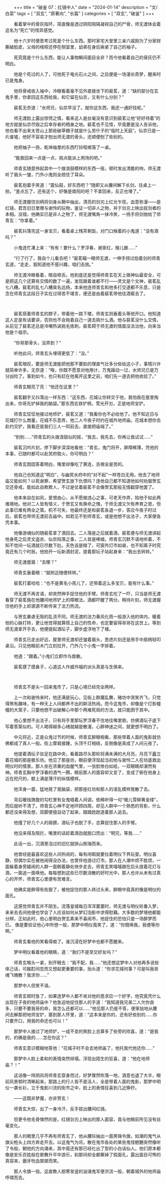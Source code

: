 +++
title = "破釜 07：红镜中人"
date = "2024-01-14"
description = "文/白菜"
tags = [
    "双玄",
    "原著向",
    "长篇"
]
categories = [
    "双玄",
    "破釜"
]
+++

看着掌中的骨灰指环，简直像是透过阴阳阻隔凝视自己的尸骨，师无渡体会着这名为“死亡”的怪异感觉。

他十六岁时便思考过死是个什么东西。那时家宅大堂里三亲六戚刚为了分家财撕破脸皮，父母的棺椁还停在侧室里，幼弟在身后揪紧了自己的袖子。

死究竟是个什么东西，能让人事物瞬间面目全非？而今他看着自己的骨灰仍不明白。

他是个死过的人了，可他死于电光石火之间，之后便是一场漫长奇梦，醒来时已是鬼身。

他将骨戒收入袖中，冷眼看着毫不见外直接坐下的裴茗，道：“缺的部分在玄鬼手里，你拿回这东西给我，和它留在仙京，又有什么分别？”

裴茗无奈道：“水师兄，仙京早没了。就你这东西，我还一通好找呢。”

师无渡脸上露出惊愕之情，看来这人是丝毫没有意识到裴茗让他“好好待着”的地方就是仙京尽毁之后幸存者的栖身之地。裴茗也不见怪，毕竟要是没人告诉他，他也看不出来太苍山上那些破草棚子就是什么劳什子的“临时上天庭”。仙京已是一片废墟，他好不容易才刨出师无渡的骨头，还顺便刨了些别的。

他把袖子一扬，乾坤袖里的东西叮铃哐啷落了一桌。

“能救回来一点是一点，挑点能派上用场的吧。”

师青玄随意拎起其中一个拨浪鼓模样的东西一摇，顿时发出清脆的响，师无渡听了眉头一皱，门外小鬼则全捂住了耳朵。

裴茗抱着手笑道：“震仙鼓，好东西吧？”随即又从腰间解下长剑，往桌上一拍，“差点忘了，还有这个，好像是南阳的吧？不拿回来，反正也埋了。”

师无渡握住剑柄将剑身从鞘中抽出，清亮的剑刃上红光乍现，血意弥漫——是红镜，君吾旧日里赠与谢怜的玩物，鉴证一切非人之物，并于剑刃上映出拔剑者的本相。没错，他确实已是非人之物了，师无渡嘴角一抹冷笑，一扬手将剑抛给了师青玄：“你拿着。”

裴茗抖落完这一身宝贝，看着桌上残茶剩饭，对门口候着的小鬼道：“没有酒吗？”

小鬼连忙凑上来：“有有！要什么？罗浮春，谢家红，猴儿酿……”

“行了行了，我自个儿看去吧！”裴茗瞄一眼师无渡，一伸手捞过抱着剑的师青玄道，“走走，我知道他不感兴趣，咱们去挑。”

师无渡冷眼看着，暗自咂舌。他到底还是觉得师青玄在天上做神仙最安全，可是把这几个还算有交情的数了一遍，发现跟着谁都不行——灵文是个文神，裴茗乱七八糟。裴茗的乱七八糟臭名远扬，本来他连师青玄和他多打交道都不乐意，只是念在师青玄这段日子实在过得苦不堪言，便还是由着裴茗带他往酒窖去了。

 
&nbsp;
 

裴茗搭着师青玄的脖子，带着他一路下楼，师青玄则垂着头等他开口。他知道这人定是有话要讲，否则也不会拖着自己一道去挑什么酒。他与裴茗没什么交情，从前见了裴茗还总是冷嘲热讽挑毛拣刺，裴茗碍于师无渡的情面没法治他，向来当他是个祖宗。

“你哥那骨头，没弄到？”

听他此问，师青玄头埋得更低了：“没。”

裴茗暗叹，要是师无渡能把他那不要脸的理直气壮多分些给这小子，事情兴许就简单许多，无奈道：“唉，你既不愿意对他用计，万鬼躁动一过，水师兄已是万分凶险了。事到如今，也只有赶在他离开这里之前，咱们先一道去把他收拾了。”

师青玄眼亮了亮：“他还在这里？”

裴茗翻手又抖落出一样东西：“这东西，花城让你转交于他，我怕我在屋里掏出来，你哥先铲掉我的脑袋。”那东西玄铁铲柄，雪光开刃，正是地师宝铲。

师青玄怔怔地接过地师铲，裴茗又道：“我看你也不必给他了。他不知近日与花城打什么商量，花城不乐意弄，他二人今夜子时约在城外地师庙。花城本想你去赴约交铲，我看还是我们三人一同前去，直接把庙端了。”

“别别……”师青玄的头拨浪鼓似的摇，“我去，我先去，你再让我试试……”

裴茗沉吟片刻，停下脚步深深地看他：“青玄，鬼门将开，屏障稀薄，凭他的本事，已随时都可以赴冥府取火，你可明白？”

师青玄囫囵答着明白，嘴里却像吃了黄连，舌根全是苦的。

他自己也知道这“明白”，与幽冥水府中的“对不起”一样苍白无用。他去了地师庙又能如何？以死谢罪，希望贺玄放下仇恨吗？连他自己都不知道他如何劝服贺玄交还骨戒，能如此自欺欺人，不过是仗着裴茗不会像贺玄那般无情戳穿他罢了。

他本来自在如风，爱恨由心，从不愿做违心之事，可老天作弄，陷他于如此两难境地。他对二人皆有情义，于贺玄又有换命之愧，于师无渡又欠有养育之恩，但此事已难有两全之策。机不可失，他最终还是和裴茗各退一步，答应今夜子时过后，裴茗也带师无渡前去庙中。如若见不到师青玄，或是他想不出法子，大家便各凭本事。

他像游魂似的随裴茗拿了酒回去。二人落座之后就着酒，裴茗便与师无渡讲起他身死之后灵文盗衣、仙京陷落之事，二人皆是唏嘘。师青玄沉默不语地听着，不知不觉间一坛酒就已尽数下肚。天色该是暗了，可窗外灯市如昼，也不知离子时究竟还有几个时辰。他拍开一坛新酒封泥，提着那坛子站起身来：“我出去转转。”

师无渡蹙眉：“去哪？”

师青玄垂着眼：“就附近随便转转。”

裴茗打着哈哈：“也不是黄毛小孩儿了，还带着这么多宝贝，能有什么事。”

师无渡不再言语，却突然伸手捉住他的手臂。师青玄吃了一吓，只当是师无渡看穿了裴茗施在他腰间地师铲上的障眼法，酒都吓醒了两分。稍待片刻，师无渡握住他的手上却源源不断传来了法力热流。

与贺玄暴虐无阻的乱流不同，师无渡的法力春风化雨一般游入他的体内，暖着他的心脉打转，更让他觉得就算搭上自己的性命，也定要留得哥哥在这世上。等到师无渡拿开手去，他便提起酒坛子，脚步虚浮地下了楼。

师青玄已走出好远，屋里师无渡却还皱着眉头，思虑片刻还是用手中扇柄轻叩桌沿。只见他眼前木门立刻拉开，门外几个小鬼一字排着。

他道：“跟着。”小鬼们立即作鸟兽散。

裴茗摸了摸鼻子，心道这人作威作福的派头真是与生俱来。

 
&nbsp;
 

师青玄不是头一回来鬼市了，只是心境已经完全两样。

上一次和谢怜来时，他还满是玩心，见街上群魔乱舞，赌坊中哭笑齐飞，只觉得煞有趣味，有一种天上人间都养不出的鲜活热闹。而今这鬼市，却像是个灯影幢幢的大笼子，只要他想不出破解心中那个两难死局的方法，就只能困于其中。

他心里想不出法子，只有将手里那坛罗浮春不住地往嘴里倒，仿佛酒坛子底下写着答案似的。可人喝得越多心绪就越是散漫，心醉神迷之间，就更想不明白了。

中元将近，正是众鬼过节的时候，师青玄醉眼相看，那些带着人面的鬼影就仿佛都成了真人一般。街上摩肩接踵，头顶千灯相结，反倒像是真成了人间元夜了。

他提着酒坛子驻足在路中央，看着路尽头那轮将满未满的大月亮，月亮下矗立着花城的那座极乐坊。他见了那座坊，眼前便浮现起当初他与谢怜二人在坊底救出明仪时的情景。那人坐在浓重的血腥气里，一张脸惨白如纸，一双眼睛却湛然有神。师青玄胸中罗浮春的酒气一腾，眼前那人的面容却又变了，变成了俯在他身上近在咫尺的，额上满是薄汗的纵情模样。

他浑身一震，猛地晃了晃脑袋，把那座红坊和那人的凌乱模样晃散了去。

背后暖烛旖旎的勾栏里有女鬼唱着人间调，依稀听得一句“蛾儿雪柳黄金缕”，而后就听不清了。师青玄心神不定地环顾四周，却见人群中一个熟悉的背影，什么都还没来得及想，双脚便擅自动了起来，踉踉跄跄逐着那人追去。

他撞了好几个人的肩膀，酒坛子也脱了手，总算捉住那人的手臂。

他没来得及阻拦，嘴里的话趁着酒劲就脱口而出：“明兄，等我……”

此话一出，沉酒里泡过的旧忆就排山倒海而来。

他曾经是最喜欢这些人间热闹的，每有闲暇就要拉着明仪下界玩耍。明仪喜静，但偶尔实在被他闹得没办法，也曾伴他游过灯市。那人在人潮中烦不胜烦，一面躲着身旁嬉闹的人群一面朝着静处快步走去，师青玄笑嘻嘻跟在后头提着花灯与酒，一面追一面唤他。每每想到这些已尽数消散的好时光中，那人也许从未有过真心的开怀，师青玄心里便有苦难言。

他确实是醉得有些狠了，被他捉住的那人转过头来，醉眼中竟真的像是明仪的面孔。

这感觉师青玄并不陌生。流落皇城每日浑浑噩噩时，师无渡与明仪轮番入梦，来来去去间他便也学会了人应该如何从梦幻泡影中求得慰藉。大多数的梦境他都能分辨，正如此时，他心里明白贺玄素来不喜闹市，他捉住的恐怕只是一场醉梦而已。
像是要验证他心中所想一般，那梦中明仪竟笑了，道：“你既唤我，我便等你啊。”

师青玄看他的笑看得痴了。谁沉浸在好梦中也都不愿醒来。

梦中明仪看着他的眼睛，道：“我们不是至交好友吗？”

师青玄喉头一紧，别开眼去：“我不配，我……”他还想这梦中人对他再多说些体己话，可酩酊间忽而又想起更重要的事，抬头道：“你求花城何事？可是叫我哥魂飞魄散？我求你……”

那梦中人但笑不语。

师青玄顿时急了，如果连梦中人都不肯对他的恳求应一个好字，他究竟凭什么出现在子夜的地师庙中？他急迫地捉住那人的手道：“我知道我兄弟二人欠你良多，只要不要我哥的命，我怎么还都可以……”他见那人仍是不答，便笨拙地从腰间去解那把地师宝铲，塞到那人怀里，道：“这本来是你的，还有好些别的……你只要开口，用我的命还也可以！”

那梦中人接过了地师铲，一成不变的笑脸上总算多了些旁的欣喜，道：“是我的，的确是我的……怎在你这？”

师青玄意识模糊地答他：“花城子时不会去地师庙了，他托我代他还你……”

那梦中人脸上柔和的表情突然倾塌，浮现出陌生的狂喜，道：“他在地师庙？！”

这话像一阵阴风将师青玄穿身而过，好梦骤然吹落一地，酒意也退了大半，眼前风景顿时清晰起来。那路上的行人皆不是活人，全是带着人面的鬼影，那梦中明仪一袭长衫，立于鬼影川流的街市之中，脸上的表情狂喜到几近狰狞。

——这既非梦魇，亦非贺玄！

师青玄大惊，出了一身冷汗，反手拔出腰间红镜。

但更令他毛骨悚然的是，红镜剑刃上映出的那人面容，竟与他眼前所见没有丝毫变化。

那人的眼里几乎不再有师青玄了，他从腰际抽出一面黑锦令旗，如潮的鬼气从旗尖枪头上四方奔走开去。以这鬼气为讯，散在鬼市各处的某些鬼怪魍魉突然像听了令般，朝他的方向涌来，其中竟还有那已经化出了型的小白话仙人。他们原本都像是安乐百姓般在歌舞升平中游乐，刹那间却全都撕掉了假面孔，露出面目可怖的真容来，磨牙吮血桀桀而笑。

那人令旗一指，这直教人胆寒发竖的汹涌鬼军便洪流一般，朝着城外的地师庙呼啸而去。

<style>p{text-indent:2em}</style>
